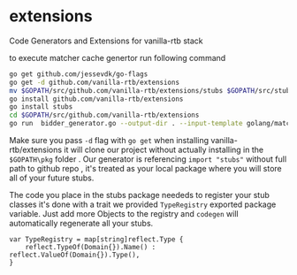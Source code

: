 # extensions
Code Generators and Extensions for vanilla-rtb stack 

to execute matcher cache genertor run following command
```bash
go get github.com/jessevdk/go-flags
go get -d github.com/vanilla-rtb/extensions
mv $GOPATH/src/github.com/vanilla-rtb/extensions/stubs $GOPATH/src/stubs
go install github.com/vanilla-rtb/extensions
go install stubs
cd $GOPATH/src/github.com/vanilla-rtb/extensions
go run  bidder_generator.go --output-dir . --input-template golang/matcher.tmpl
```

Make sure you pass ```-d``` flag with ```go get``` when installing vanilla-rtb/extensions it will clone our project
without actually installing in the ```$GOPATH\pkg``` folder .
Our generator is referencing ```import "stubs"``` without full path to github repo , it's treated as your local package
where you will store all of your future stubs.

The code you place in the stubs package neededs to register your stub classes it's done with a trait we provided
```TypeRegistry``` exported package variable.
Just add more  Objects to the registry  and ```codegen``` will automatically regenerate all your stubs.  

```
var TypeRegistry = map[string]reflect.Type {
	reflect.TypeOf(Domain{}).Name() : reflect.ValueOf(Domain{}).Type(),
}
```

